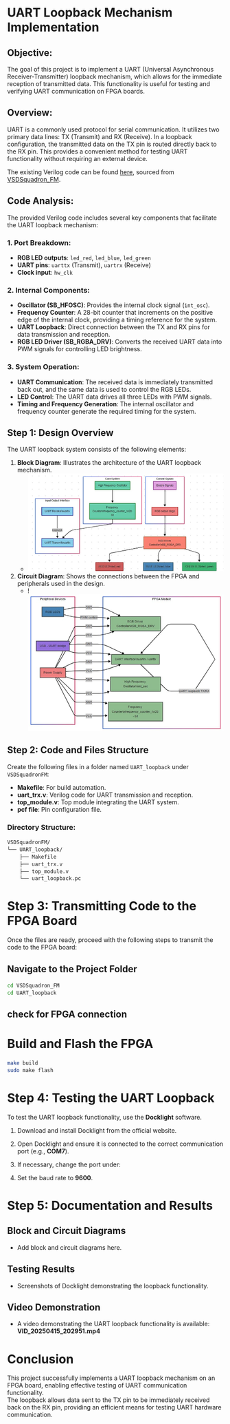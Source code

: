 # UART Loopback Mechanism Implementation

## Objective:
The goal of this project is to implement a UART (Universal Asynchronous Receiver-Transmitter) loopback mechanism, which allows for the immediate reception of transmitted data. This functionality is useful for testing and verifying UART communication on FPGA boards.

## Overview:
UART is a commonly used protocol for serial communication. It utilizes two primary data lines: TX (Transmit) and RX (Receive). In a loopback configuration, the transmitted data on the TX pin is routed directly back to the RX pin. This provides a convenient method for testing UART functionality without requiring an external device.

The existing Verilog code can be found [here](task2), sourced from [VSDSquadron_FM](https://github.com/thesourcerer8/VSDSquadron_FM/tree/main/uart_loopback).

## Code Analysis:
The provided Verilog code includes several key components that facilitate the UART loopback mechanism:

### 1. **Port Breakdown:**
   - **RGB LED outputs**: `led_red`, `led_blue`, `led_green`
   - **UART pins**: `uarttx` (Transmit), `uartrx` (Receive)
   - **Clock input**: `hw_clk`

### 2. **Internal Components:**
   - **Oscillator (SB_HFOSC)**: Provides the internal clock signal (`int_osc`).
   - **Frequency Counter**: A 28-bit counter that increments on the positive edge of the internal clock, providing a timing reference for the system.
   - **UART Loopback**: Direct connection between the TX and RX pins for data transmission and reception.
   - **RGB LED Driver (SB_RGBA_DRV)**: Converts the received UART data into PWM signals for controlling LED brightness.

### 3. **System Operation:**
   - **UART Communication**: The received data is immediately transmitted back out, and the same data is used to control the RGB LEDs.
   - **LED Control**: The UART data drives all three LEDs with PWM signals.
   - **Timing and Frequency Generation**: The internal oscillator and frequency counter generate the required timing for the system.

## Step 1: Design Overview
The UART loopback system consists of the following elements:

1. **Block Diagram**: Illustrates the architecture of the UART loopback mechanism.
   - ![Image](https://github.com/Sudheeksha-Sahyadri-ECE/VSDSquadron_FPGA/blob/main/task2/block%20diagram.jpg?raw=true)
2. **Circuit Diagram**: Shows the connections between the FPGA and peripherals used in the design.
   - !![Image](https://github.com/Sudheeksha-Sahyadri-ECE/VSDSquadron_FPGA/blob/main/task2/circuit%20diagram.jpg?raw=true)

## Step 2: Code and Files Structure
Create the following files in a folder named `UART_loopback` under `VSDSquadronFM`:

- **Makefile**: For build automation.
- **uart_trx.v**: Verilog code for UART transmission and reception.
- **top_module.v**: Top module integrating the UART system.
- **pcf file**: Pin configuration file.

### Directory Structure:
```bash
VSDSquadronFM/
└── UART_loopback/
    ├── Makefile
    ├── uart_trx.v
    ├── top_module.v
    └── uart_loopback.pc
```
# Step 3: Transmitting Code to the FPGA Board

Once the files are ready, proceed with the following steps to transmit the code to the FPGA board:

## Navigate to the Project Folder
```bash
cd VSDSquadron_FM
cd UART_loopback
```
## check for FPGA connection

# Build and Flash the FPGA

```bash
make build
sudo make flash
```
# Step 4: Testing the UART Loopback

To test the UART loopback functionality, use the **Docklight** software.

1. Download and install Docklight from the official website.
2. Open Docklight and ensure it is connected to the correct communication port (e.g., **COM7**).
3. If necessary, change the port under:

4. Set the baud rate to **9600**.

# Step 5: Documentation and Results

## Block and Circuit Diagrams
- Add block and circuit diagrams here.

## Testing Results
- Screenshots of Docklight demonstrating the loopback functionality.

## Video Demonstration
- A video demonstrating the UART loopback functionality is available: **VID_20250415_202951.mp4**
# Conclusion

This project successfully implements a UART loopback mechanism on an FPGA board, enabling effective testing of UART communication functionality.  
The loopback allows data sent to the TX pin to be immediately received back on the RX pin, providing an efficient means for testing UART hardware communication.
